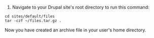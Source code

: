 1. Navigate to your Drupal site's root directory to run this command:

  ```bash{promptUser:user}
  cd sites/default/files
  tar -czf ~/files.tar.gz .
  ```
  Now you have created an archive file in your user's home directory.
